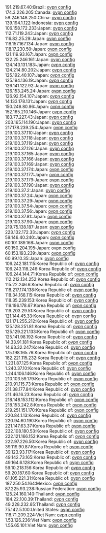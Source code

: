 191.219.67.40:Brazil: [ovpn config](vpn/191_219_67_40.ovpn)  
174.3.226.205:Canada: [ovpn config](vpn/174_3_226_205.ovpn)  
58.246.148.250:China: [ovpn config](vpn/58_246_148_250.ovpn)  
139.194.1.122:Indonesia: [ovpn config](vpn/139_194_1_122.ovpn)  
106.158.172.233:Japan: [ovpn config](vpn/106_158_172_233.ovpn)  
112.71.119.243:Japan: [ovpn config](vpn/112_71_119_243.ovpn)  
116.82.25.29:Japan: [ovpn config](vpn/116_82_25_29.ovpn)  
118.157.167.134:Japan: [ovpn config](vpn/118_157_167_134.ovpn)  
118.17.230.50:Japan: [ovpn config](vpn/118_17_230_50.ovpn)  
121.119.93.167:Japan: [ovpn config](vpn/121_119_93_167.ovpn)  
122.25.246.161:Japan: [ovpn config](vpn/122_25_246_161.ovpn)  
124.143.131.183:Japan: [ovpn config](vpn/124_143_131_183.ovpn)  
124.214.80.202:Japan: [ovpn config](vpn/124_214_80_202.ovpn)  
125.192.40.107:Japan: [ovpn config](vpn/125_192_40_107.ovpn)  
125.194.136.19:Japan: [ovpn config](vpn/125_194_136_19.ovpn)  
126.141.122.92:Japan: [ovpn config](vpn/126_141_122_92.ovpn)  
126.153.245.24:Japan: [ovpn config](vpn/126_153_245_24.ovpn)  
126.92.154.107:Japan: [ovpn config](vpn/126_92_154_107.ovpn)  
14.133.178.131:Japan: [ovpn config](vpn/14_133_178_131.ovpn)  
150.249.80.96:Japan: [ovpn config](vpn/150_249_80_96.ovpn)  
152.165.210.146:Japan: [ovpn config](vpn/152_165_210_146.ovpn)  
183.77.227.43:Japan: [ovpn config](vpn/183_77_227_43.ovpn)  
203.165.114.190:Japan: [ovpn config](vpn/203_165_114_190.ovpn)  
217.178.239.254:Japan: [ovpn config](vpn/217_178_239_254.ovpn)  
219.100.37.110:Japan: [ovpn config](vpn/219_100_37_110.ovpn)  
219.100.37.118:Japan: [ovpn config](vpn/219_100_37_118.ovpn)  
219.100.37.119:Japan: [ovpn config](vpn/219_100_37_119.ovpn)  
219.100.37.126:Japan: [ovpn config](vpn/219_100_37_126.ovpn)  
219.100.37.165:Japan: [ovpn config](vpn/219_100_37_165.ovpn)  
219.100.37.166:Japan: [ovpn config](vpn/219_100_37_166.ovpn)  
219.100.37.169:Japan: [ovpn config](vpn/219_100_37_169.ovpn)  
219.100.37.174:Japan: [ovpn config](vpn/219_100_37_174.ovpn)  
219.100.37.177:Japan: [ovpn config](vpn/219_100_37_177.ovpn)  
219.100.37.179:Japan: [ovpn config](vpn/219_100_37_179.ovpn)  
219.100.37.190:Japan: [ovpn config](vpn/219_100_37_190.ovpn)  
219.100.37.2:Japan: [ovpn config](vpn/219_100_37_2.ovpn)  
219.100.37.24:Japan: [ovpn config](vpn/219_100_37_24.ovpn)  
219.100.37.29:Japan: [ovpn config](vpn/219_100_37_29.ovpn)  
219.100.37.54:Japan: [ovpn config](vpn/219_100_37_54.ovpn)  
219.100.37.56:Japan: [ovpn config](vpn/219_100_37_56.ovpn)  
219.100.37.81:Japan: [ovpn config](vpn/219_100_37_81.ovpn)  
219.100.37.90:Japan: [ovpn config](vpn/219_100_37_90.ovpn)  
219.75.138.187:Japan: [ovpn config](vpn/219_75_138_187.ovpn)  
223.132.172.33:Japan: [ovpn config](vpn/223_132_172_33.ovpn)  
59.146.40.240:Japan: [ovpn config](vpn/59_146_40_240.ovpn)  
60.101.189.168:Japan: [ovpn config](vpn/60_101_189_168.ovpn)  
60.150.204.195:Japan: [ovpn config](vpn/60_150_204_195.ovpn)  
60.153.193.239:Japan: [ovpn config](vpn/60_153_193_239.ovpn)  
60.99.10.35:Japan: [ovpn config](vpn/60_99_10_35.ovpn)  
106.242.181.115:Korea Republic of: [ovpn config](vpn/106_242_181_115.ovpn)  
106.243.118.246:Korea Republic of: [ovpn config](vpn/106_243_118_246.ovpn)  
106.244.144.71:Korea Republic of: [ovpn config](vpn/106_244_144_71.ovpn)  
112.212.134.252:Korea Republic of: [ovpn config](vpn/112_212_134_252.ovpn)  
115.22.246.6:Korea Republic of: [ovpn config](vpn/115_22_246_6.ovpn)  
118.217.174.138:Korea Republic of: [ovpn config](vpn/118_217_174_138.ovpn)  
118.34.168.115:Korea Republic of: [ovpn config](vpn/118_34_168_115.ovpn)  
118.35.239.153:Korea Republic of: [ovpn config](vpn/118_35_239_153.ovpn)  
119.196.178.67:Korea Republic of: [ovpn config](vpn/119_196_178_67.ovpn)  
119.203.29.51:Korea Republic of: [ovpn config](vpn/119_203_29_51.ovpn)  
121.144.45.33:Korea Republic of: [ovpn config](vpn/121_144_45_33.ovpn)  
121.171.255.212:Korea Republic of: [ovpn config](vpn/121_171_255_212.ovpn)  
125.128.251.81:Korea Republic of: [ovpn config](vpn/125_128_251_81.ovpn)  
125.129.221.133:Korea Republic of: [ovpn config](vpn/125_129_221_133.ovpn)  
125.141.98.192:Korea Republic of: [ovpn config](vpn/125_141_98_192.ovpn)  
14.33.91.181:Korea Republic of: [ovpn config](vpn/14_33_91_181.ovpn)  
14.63.32.247:Korea Republic of: [ovpn config](vpn/14_63_32_247.ovpn)  
175.198.165.76:Korea Republic of: [ovpn config](vpn/175_198_165_76.ovpn)  
182.221.115.232:Korea Republic of: [ovpn config](vpn/182_221_115_232.ovpn)  
1.231.87.125:Korea Republic of: [ovpn config](vpn/1_231_87_125.ovpn)  
1.240.37.10:Korea Republic of: [ovpn config](vpn/1_240_37_10.ovpn)  
1.244.106.146:Korea Republic of: [ovpn config](vpn/1_244_106_146.ovpn)  
210.103.59.179:Korea Republic of: [ovpn config](vpn/210_103_59_179.ovpn)  
210.91.115.73:Korea Republic of: [ovpn config](vpn/210_91_115_73.ovpn)  
211.38.177.84:Korea Republic of: [ovpn config](vpn/211_38_177_84.ovpn)  
211.46.16.23:Korea Republic of: [ovpn config](vpn/211_46_16_23.ovpn)  
218.148.153.112:Korea Republic of: [ovpn config](vpn/218_148_153_112.ovpn)  
218.153.242.8:Korea Republic of: [ovpn config](vpn/218_153_242_8.ovpn)  
219.251.151.170:Korea Republic of: [ovpn config](vpn/219_251_151_170.ovpn)  
220.84.1.13:Korea Republic of: [ovpn config](vpn/220_84_1_13.ovpn)  
220.94.60.190:Korea Republic of: [ovpn config](vpn/220_94_60_190.ovpn)  
221.147.63.37:Korea Republic of: [ovpn config](vpn/221_147_63_37.ovpn)  
222.108.180.53:Korea Republic of: [ovpn config](vpn/222_108_180_53.ovpn)  
222.121.166.152:Korea Republic of: [ovpn config](vpn/222_121_166_152.ovpn)  
222.97.226.50:Korea Republic of: [ovpn config](vpn/222_97_226_50.ovpn)  
39.119.90.87:Korea Republic of: [ovpn config](vpn/39_119_90_87.ovpn)  
39.123.93.117:Korea Republic of: [ovpn config](vpn/39_123_93_117.ovpn)  
49.142.73.165:Korea Republic of: [ovpn config](vpn/49_142_73_165.ovpn)  
49.164.6.128:Korea Republic of: [ovpn config](vpn/49_164_6_128.ovpn)  
59.10.218.156:Korea Republic of: [ovpn config](vpn/59_10_218_156.ovpn)  
59.20.187.60:Korea Republic of: [ovpn config](vpn/59_20_187_60.ovpn)  
61.105.221.31:Korea Republic of: [ovpn config](vpn/61_105_221_31.ovpn)  
187.250.54.164:Mexico: [ovpn config](vpn/187_250_54_164.ovpn)  
87.225.93.238:Russian Federation: [ovpn config](vpn/87_225_93_238.ovpn)  
125.24.160.140:Thailand: [ovpn config](vpn/125_24_160_140.ovpn)  
184.22.100.39:Thailand: [ovpn config](vpn/184_22_100_39.ovpn)  
49.228.232.65:Thailand: [ovpn config](vpn/49_228_232_65.ovpn)  
75.142.5.100:United States: [ovpn config](vpn/75_142_5_100.ovpn)  
118.71.209.224:Viet Nam: [ovpn config](vpn/118_71_209_224.ovpn)  
1.53.126.236:Viet Nam: [ovpn config](vpn/1_53_126_236.ovpn)  
1.55.65.101:Viet Nam: [ovpn config](vpn/1_55_65_101.ovpn)  
